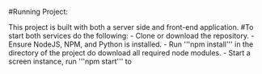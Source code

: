 #Running Project:

  This project is built with both a server side and front-end application. 
  #To start both services do the following:
    - Clone or download the repository.
    - Ensure NodeJS, NPM, and Python is installed.
    - Run '''npm install''' in the directory of the project do download all required node modules.
    - Start a screen instance, run '''npm start''' to 
